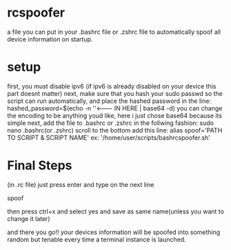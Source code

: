 # rcspoofer

a file you can put in your .bashrc file or .zshrc file to automatically spoof all device information on startup.

# setup

first, you must disable ipv6 (if ipv6 is already disabled on your device this part doesnt matter)
next, make sure that you hash your sudo passwd so the script can run automatically, and place the hashed password
in the line: hashed_password=$(echo -n ''<--- IN HERE | base64 -d)
you can change the encoding to be anything youd like, here i just chose base64 because its simple
next, add the file to .bashrc or .zshrc in the follwing fashion:
sudo nano .bashrc(or .zshrc)
scroll to the bottom
add this line:
alias spoof='PATH TO SCRIPT & SCRIPT NAME'
ex: '/home/user/scripts/bashrcspoofer.sh'

# Final Steps
(in .rc file) just press enter and type on the next line

spoof

then press ctrl+x and select yes and save as same name(unless you want to change it later)

and there you go!! your devices information will be spoofed into something random but tenable every time a terminal
instance is launched.

